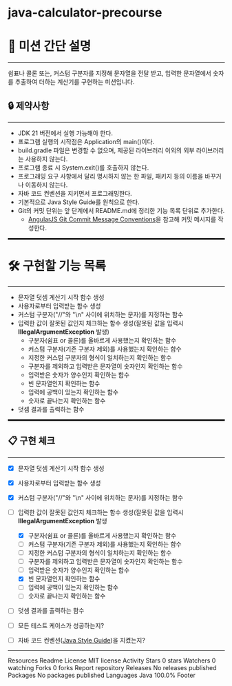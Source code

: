 # java-calculator-precourse

# 🚀 미션 간단 설명

---
쉼표나 콜론 또는, 커스텀 구분자를 지정해 문자열을 전달 받고, 입력한 문자열에서 숫자를 추출하여 더하는 계산기를 구현하는 미션입니다.

## 🔒 제약사항

---
- JDK 21 버전에서 실행 가능해야 한다.
- 프로그램 실행의 시작점은 Application의 main()이다.
- build.gradle 파일은 변경할 수 없으며, 제공된 라이브러리 이외의 외부 라이브러리는 사용하지 않는다.
- 프로그램 종료 시 System.exit()를 호출하지 않는다.
- 프로그래밍 요구 사항에서 달리 명시하지 않는 한 파일, 패키지 등의 이름을 바꾸거나 이동하지 않는다.
- 자바 코드 컨벤션을 지키면서 프로그래밍한다.
- 기본적으로 Java Style Guide를 원칙으로 한다.
- Git의 커밋 단위는 앞 단계에서 README.md에 정리한 기능 목록 단위로 추가한다.
  - [AngularJS Git Commit Message Conventions]()을 참고해 커밋 메시지를 작성한다.

<hr style="height: 4px; border: none;"/>

# 🛠 구현할 기능 목록

---

- 문자열 덧셈 계산기 시작 함수 생성
- 사용자로부터 입력받는 함수 생성
- 커스텀 구분자("//"와 "\n" 사이에 위치하는 문자)를 지정하는 함수
- 입력한 값이 잘못된 값인지 체크하는 함수 생성(잘못된 값을 입력시 **IllegalArgumentException** 발생)
    - 구분자(쉼표 or 콜론)를 올바르게 사용했는지 확인하는 함수
    - 커스텀 구분자(기존 구분자 제외)를 사용했는지 확인하는 함수
    - 지정한 커스텀 구분자의 형식이 일치하는지 확인하는 함수
    - 구분자를 제외하고 입력받은 문자열이 숫자인지 확인하는 함수
    - 입력받은 숫자가 양수인지 확인하는 함수
    - 빈 문자열인지 확인하는 함수
    - 입력에 공백이 있는지 확인하는 함수
    - 숫자로 끝나는지 확인하는 함수
- 덧셈 결과를 출력하는 함수

<hr style="height: 4px; border: none;"/>

## 📋 구현 체크
***

- [x] 문자열 덧셈 계산기 시작 함수 생성
- [x] 사용자로부터 입력받는 함수 생성
- [x] 커스텀 구분자("//"와 "\n" 사이에 위치하는 문자)를 지정하는 함수
- [ ] 입력한 값이 잘못된 값인지 체크하는 함수 생성(잘못된 값을 입력시 **IllegalArgumentException** 발생
    - [x] 구분자(쉼표 or 콜론)를 올바르게 사용했는지 확인하는 함수
    - [ ] 커스텀 구분자(기존 구분자 제외)를 사용했는지 확인하는 함수
    - [ ] 지정한 커스텀 구분자의 형식이 일치하는지 확인하는 함수
    - [ ] 구분자를 제외하고 입력받은 문자열이 숫자인지 확인하는 함수
    - [ ] 입력받은 숫자가 양수인지 확인하는 함수
    - [x] 빈 문자열인지 확인하는 함수
    - [ ] 입력에 공백이 있는지 확인하는 함수
    - [ ] 숫자로 끝나는지 확인하는 함수
- [ ] 덧셈 결과를 출력하는 함수


- [ ] 모든 테스트 케이스가 성공하는지?
- [ ] 자바 코드 컨벤션([Java Style Guide]())을 지켰는지?
---

Resources
Readme
License
MIT license
Activity
Stars
0 stars
Watchers
0 watching
Forks
0 forks
Report repository
Releases
No releases published
Packages
No packages published
Languages
Java
100.0%
Footer
